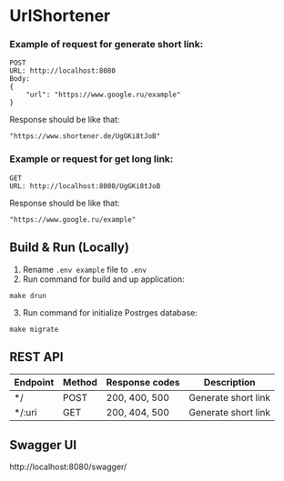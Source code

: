 # UrlShortener

### Example of request for generate short link:

```
POST
URL: http://localhost:8080
Body:
{
    "url": "https://www.google.ru/example"
}
```
Response should be like that:
```
"https://www.shortener.de/UgGKi8tJoB"
```

### Example or request for get long link:
```
GET
URL: http://localhost:8080/UgGKi8tJoB
```
Response should be like that:
```
"https://www.google.ru/example"
```

## Build & Run (Locally)
1. Rename `.env example` file to `.env`
2. Run command for build and up application:
```
make drun
```
3. Run command for initialize Postrges database:
```
make migrate
```

## REST API
Endpoint | Method | Response codes | Description
--- | --- | --- | ---
*/ | POST | 200, 400, 500 | Generate short link
*/:uri | GET | 200, 404, 500 | Generate short link

## Swagger UI
http://localhost:8080/swagger/